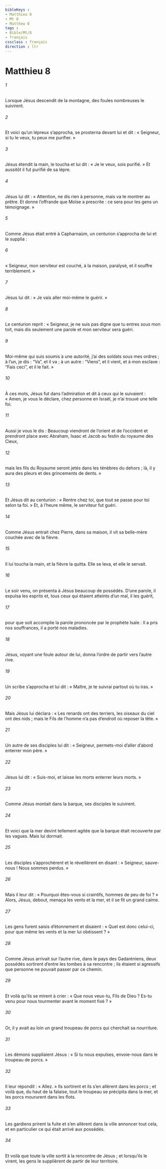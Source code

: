 ```yaml
---
bibleKeys : 
- Matthieu 8
- Mt 8
- Matthew 8
tags : 
- Bible/Mt/8
- français
cssclass : français
direction : ltr
---
```


# Matthieu 8

###### 1
Lorsque Jésus descendit de la montagne, des foules nombreuses le suivirent.
###### 2
Et voici qu’un lépreux s’approcha, se prosterna devant lui et dit : « Seigneur, si tu le veux, tu peux me purifier. »
###### 3
Jésus étendit la main, le toucha et lui dit : « Je le veux, sois purifié. » Et aussitôt il fut purifié de sa lèpre.
###### 4
Jésus lui dit : « Attention, ne dis rien à personne, mais va te montrer au prêtre. Et donne l’offrande que Moïse a prescrite : ce sera pour les gens un témoignage. »
###### 5
Comme Jésus était entré à Capharnaüm, un centurion s’approcha de lui et le supplia :
###### 6
« Seigneur, mon serviteur est couché, à la maison, paralysé, et il souffre terriblement. »
###### 7
Jésus lui dit : « Je vais aller moi-même le guérir. »
###### 8
Le centurion reprit : « Seigneur, je ne suis pas digne que tu entres sous mon toit, mais dis seulement une parole et mon serviteur sera guéri.
###### 9
Moi-même qui suis soumis à une autorité, j’ai des soldats sous mes ordres ; à l’un, je dis : “Va”, et il va ; à un autre : “Viens”, et il vient, et à mon esclave : “Fais ceci”, et il le fait. »
###### 10
À ces mots, Jésus fut dans l’admiration et dit à ceux qui le suivaient : « Amen, je vous le déclare, chez personne en Israël, je n’ai trouvé une telle foi.
###### 11
Aussi je vous le dis : Beaucoup viendront de l’orient et de l’occident et prendront place avec Abraham, Isaac et Jacob au festin du royaume des Cieux,
###### 12
mais les fils du Royaume seront jetés dans les ténèbres du dehors ; là, il y aura des pleurs et des grincements de dents. »
###### 13
Et Jésus dit au centurion : « Rentre chez toi, que tout se passe pour toi selon ta foi. » Et, à l’heure même, le serviteur fut guéri.
###### 14
Comme Jésus entrait chez Pierre, dans sa maison, il vit sa belle-mère couchée avec de la fièvre.
###### 15
Il lui toucha la main, et la fièvre la quitta. Elle se leva, et elle le servait.
###### 16
Le soir venu, on présenta à Jésus beaucoup de possédés. D’une parole, il expulsa les esprits et, tous ceux qui étaient atteints d’un mal, il les guérit,
###### 17
pour que soit accomplie la parole prononcée par le prophète Isaïe :
Il a pris nos souffrances,
il a porté nos maladies.
###### 18
Jésus, voyant une foule autour de lui, donna l’ordre de partir vers l’autre rive.
###### 19
Un scribe s’approcha et lui dit : « Maître, je te suivrai partout où tu iras. »
###### 20
Mais Jésus lui déclara : « Les renards ont des terriers, les oiseaux du ciel ont des nids ; mais le Fils de l’homme n’a pas d’endroit où reposer la tête. »
###### 21
Un autre de ses disciples lui dit : « Seigneur, permets-moi d’aller d’abord enterrer mon père. »
###### 22
Jésus lui dit : « Suis-moi, et laisse les morts enterrer leurs morts. »
###### 23
Comme Jésus montait dans la barque, ses disciples le suivirent.
###### 24
Et voici que la mer devint tellement agitée que la barque était recouverte par les vagues. Mais lui dormait.
###### 25
Les disciples s’approchèrent et le réveillèrent en disant : « Seigneur, sauve-nous ! Nous sommes perdus. »
###### 26
Mais il leur dit : « Pourquoi êtes-vous si craintifs, hommes de peu de foi ? » Alors, Jésus, debout, menaça les vents et la mer, et il se fit un grand calme.
###### 27
Les gens furent saisis d’étonnement et disaient : « Quel est donc celui-ci, pour que même les vents et la mer lui obéissent ? »
###### 28
Comme Jésus arrivait sur l’autre rive, dans le pays des Gadaréniens, deux possédés sortirent d’entre les tombes à sa rencontre ; ils étaient si agressifs que personne ne pouvait passer par ce chemin.
###### 29
Et voilà qu’ils se mirent à crier : « Que nous veux-tu, Fils de Dieu ? Es-tu venu pour nous tourmenter avant le moment fixé ? »
###### 30
Or, il y avait au loin un grand troupeau de porcs qui cherchait sa nourriture.
###### 31
Les démons suppliaient Jésus : « Si tu nous expulses, envoie-nous dans le troupeau de porcs. »
###### 32
Il leur répondit : « Allez. » Ils sortirent et ils s’en allèrent dans les porcs ; et voilà que, du haut de la falaise, tout le troupeau se précipita dans la mer, et les porcs moururent dans les flots.
###### 33
Les gardiens prirent la fuite et s’en allèrent dans la ville annoncer tout cela, et en particulier ce qui était arrivé aux possédés.
###### 34
Et voilà que toute la ville sortit à la rencontre de Jésus ; et lorsqu’ils le virent, les gens le supplièrent de partir de leur territoire.
